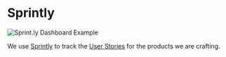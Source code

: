 Sprintly
========

![Sprint.ly Dashboard Example](http://i.imgur.com/Iu8lxXd.png)

We use [Sprintly][sly] to track the [User Stories][story] for the products we
are crafting.

[sly]: https://sprint.ly/
[story]: http://en.wikipedia.org/wiki/User_story
